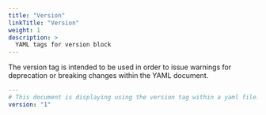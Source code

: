 ```yaml
---
title: "Version"
linkTitle: "Version"
weight: 1
description: >
  YAML tags for version block
---
```


The version tag is intended to be used in order to issue warnings for deprecation or breaking changes within the YAML document.

```yaml
---
# This document is displaying using the version tag within a yaml file.
version: "1"
```